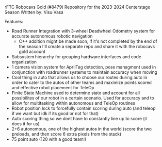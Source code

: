 rFTC Robocavs Gold (#8479) Repository for the 2023-2024 Centerstage Season
Written by: Visu Vasa


Features:
- Road Runner Integration with 3-wheel Deadwheel Odometry system for accurate autonomous robotic navigation
	- C++ addition might be made soon, if it's not completed by the end of the season I'll create a separate repo and share it with the robocavs gold account
- Subsystem hierarchy for grouping hardware interfaces and code organization
- 1 camera vision system for AprilTag detection, pose managment used in conjunction with roadrunner systems to maintain accuracy when moving
- Cool thing in auto that allows us to choose our routes during auto in order to cater to the autos of other teams and maximize points scored and effective robot placement for TeleOp
- Finite State Machine used to determine state and account for all possibilites of our robot in a certain scenario. Used for accuracy and to allow for multitasking within autonomous and TeleOp routines
- Robot position lock to forcefully contain scoring during auto (and teleop if we want but idk if its good or not for that)
- Auto scoring thing so we dont have to constantly line up to score (it does it for us)
- 2+6 autonomous, one of the highest autos in the world (score the two preloads, and then score 6 extra pixels from the stack)
- 75 point auto (120 with a good team!)
